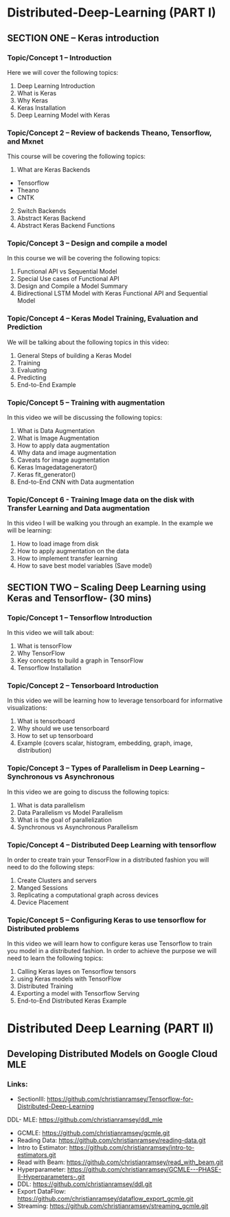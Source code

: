 # Distributed-Deep-Learning (PART I)
## SECTION ONE – Keras introduction
### Topic/Concept 1 – Introduction
Here we will cover the following topics:
1. Deep Learning Introduction 
2. What is Keras
3. Why Keras
4. Keras Installation 
5. Deep Learning Model with Keras

### Topic/Concept 2 – Review of backends Theano, Tensorflow, and Mxnet
This course will be covering the following topics:
1. What are Keras Backends
* Tensorflow
* Theano
* CNTK
2. Switch Backends
3. Abstract Keras Backend
4. Abstract Keras Backend Functions
### Topic/Concept 3 – Design and compile a model
In this course we will be covering the following topics:
1. Functional API vs Sequential Model 
2. Special Use cases of Functional API
3. Design and Compile a Model Summary
4. Bidirectional LSTM Model with Keras Functional API and Sequential Model 
### Topic/Concept 4 – Keras Model Training, Evaluation and Prediction
We will be talking about the following topics in this video: 
1. General Steps of building a Keras Model
2. Training
3. Evaluating
4. Predicting
5. End-to-End Example
### Topic/Concept 5 – Training with augmentation
In this video we will be discussing the following topics: 
1. What is Data Augmentation 
2. What is Image Augmentation 
3. How to apply data augmentation 
4. Why data and image augmentation 
5. Caveats for image augmentation
6. Keras Imagedatagenerator()
7. Keras fit_generator()
8. End-to-End CNN with Data augmentation 
### Topic/Concept 6 - Training Image data on the disk with Transfer Learning and Data augmentation 
In this video I will be walking you through an example. In the example we will be learning: 
1. How to load image from disk 
2. How to apply augmentation on the data
3. How to implement transfer learning 
4. How to save best model variables (Save model)

## SECTION TWO – Scaling Deep Learning using Keras and Tensorflow- (30 mins)
### Topic/Concept 1 – Tensorflow Introduction
In this video we will talk about: 
1. What is tensorFlow
2. Why TensorFlow
3. Key concepts to build a graph in TensorFlow
4. Tensorflow Installation 
### Topic/Concept 2 – Tensorboard Introduction
In this video we will be learning how to leverage tensorboard for informative visualizations: 
1. What is tensorboard 
2. Why should we use tensorboard
3. How to set up tensorboard 
4. Example (covers scalar, histogram, embedding, graph, image, distribution)
### Topic/Concept 3 – Types of Parallelism in Deep Learning – Synchronous vs Asynchronous
In this video we are going to discuss the following topics:
1. What is data parallelism
2. Data Parallelism vs Model Parallelism 
3. What is the goal of parallelization 
4. Synchronous vs Asynchronous Parallelism

### Topic/Concept 4 – Distributed Deep Learning with tensorflow 
In order to create train your TensorFlow in a distributed fashion you will need to do the following steps:
1. Create Clusters and servers
2. Manged Sessions 
3. Replicating a computational graph across devices
4. Device Placement

### Topic/Concept 5 – Configuring Keras to use tensorflow for Distributed problems 
In this video we will learn how to configure keras use Tensorflow to train you model in a distributed fashion. In order to achieve the purpose we will need to learn the following topics: 
1. Calling Keras layes on Tensorflow tensors
2. using Keras models with TensorFlow 
3. Distributed Training 
4. Exporting a model with Tensorflow Serving 
5. End-to-End Distributed Keras Example

# Distributed Deep Learning (PART II)
## Developing Distributed Models on Google Cloud MLE
### Links: 
* SectionIII: https://github.com/christianramsey/Tensorflow-for-Distributed-Deep-Learning


 DDL- MLE: https://github.com/christianramsey/ddl_mle
* GCMLE: https://github.com/christianramsey/gcmle.git
* Reading Data: https://github.com/christianramsey/reading-data.git
* Intro to Estimator: https://github.com/christianramsey/intro-to-estimators.git
* Read with Beam: https://github.com/christianramsey/read_with_beam.git
* Hyperparameter: https://github.com/christianramsey/GCMLE---PHASE-II-Hyperparameters-.git
* DDL: https://github.com/christianramsey/ddl.git
* Export DataFlow: https://github.com/christianramsey/dataflow_export_gcmle.git
* Streaming: https://github.com/christianramsey/streaming_gcmle.git
